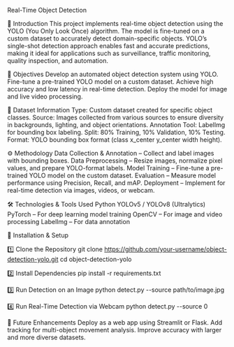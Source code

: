 Real-Time Object Detection 

📌 Introduction
This project implements real-time object detection using the YOLO (You Only Look Once) algorithm. The model is fine-tuned on a custom dataset to accurately detect domain-specific objects. 
YOLO’s single-shot detection approach enables fast and accurate predictions, making it ideal for applications such as surveillance, traffic monitoring, quality inspection, and automation.


🎯 Objectives
Develop an automated object detection system using YOLO.
Fine-tune a pre-trained YOLO model on a custom dataset.
Achieve high accuracy and low latency in real-time detection.
Deploy the model for image and live video processing.


📂 Dataset Information
Type: Custom dataset created for specific object classes.
Source: Images collected from various sources to ensure diversity in backgrounds, lighting, and object orientations.
Annotation Tool: LabelImg for bounding box labeling.
Split: 80% Training, 10% Validation, 10% Testing.
Format: YOLO bounding box format (class x_center y_center width height).



⚙️ Methodology
Data Collection & Annotation – Collect and label images with bounding boxes.
Data Preprocessing – Resize images, normalize pixel values, and prepare YOLO-format labels.
Model Training – Fine-tune a pre-trained YOLO model on the custom dataset.
Evaluation – Measure model performance using Precision, Recall, and mAP.
Deployment – Implement for real-time detection via images, videos, or webcam.



🛠️ Technologies & Tools Used
Python
YOLOv5 / YOLOv8 (Ultralytics)
PyTorch – For deep learning model training
OpenCV – For image and video processing
LabelImg – For data annotation



🚀 Installation & Setup

1️⃣ Clone the Repository
git clone https://github.com/your-username/object-detection-yolo.git
cd object-detection-yolo

2️⃣ Install Dependencies
pip install -r requirements.txt

3️⃣ Run Detection on an Image
python detect.py --source path/to/image.jpg

4️⃣ Run Real-Time Detection via Webcam
python detect.py --source 0



🔮 Future Enhancements
Deploy as a web app using Streamlit or Flask.
Add tracking for multi-object movement analysis.
Improve accuracy with larger and more diverse datasets.
